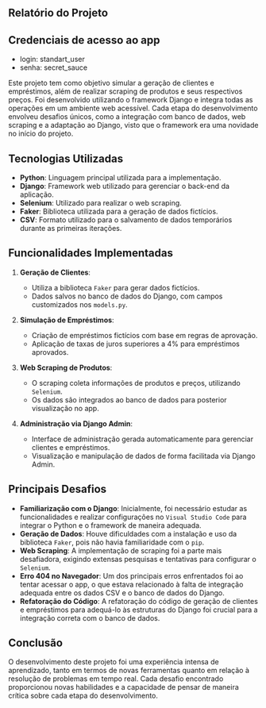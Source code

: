 
## Relatório do Projeto

## Credenciais de acesso ao app

- login: standart_user
- senha: secret_sauce

Este projeto tem como objetivo simular a geração de clientes e empréstimos, além de realizar scraping de produtos e seus respectivos preços. Foi desenvolvido utilizando o framework Django e integra todas as operações em um ambiente web acessível. Cada etapa do desenvolvimento envolveu desafios únicos, como a integração com banco de dados, web scraping e a adaptação ao Django, visto que o framework era uma novidade no início do projeto.

## Tecnologias Utilizadas

- **Python**: Linguagem principal utilizada para a implementação.
- **Django**: Framework web utilizado para gerenciar o back-end da aplicação.
- **Selenium**: Utilizado para realizar o web scraping.
- **Faker**: Biblioteca utilizada para a geração de dados fictícios.
- **CSV**: Formato utilizado para o salvamento de dados temporários durante as primeiras iterações.

## Funcionalidades Implementadas

1. **Geração de Clientes**:
   - Utiliza a biblioteca `Faker` para gerar dados fictícios.
   - Dados salvos no banco de dados do Django, com campos customizados nos `models.py`.

2. **Simulação de Empréstimos**:
   - Criação de empréstimos fictícios com base em regras de aprovação.
   - Aplicação de taxas de juros superiores a 4% para empréstimos aprovados.

3. **Web Scraping de Produtos**:
   - O scraping coleta informações de produtos e preços, utilizando `Selenium`.
   - Os dados são integrados ao banco de dados para posterior visualização no app.

4. **Administração via Django Admin**:
   - Interface de administração gerada automaticamente para gerenciar clientes e empréstimos.
   - Visualização e manipulação de dados de forma facilitada via Django Admin.

## Principais Desafios

- **Familiarização com o Django**: Inicialmente, foi necessário estudar as funcionalidades e realizar configurações no `Visual Studio Code` para integrar o Python e o framework de maneira adequada.
- **Geração de Dados**: Houve dificuldades com a instalação e uso da biblioteca `Faker`, pois não havia familiaridade com o `pip`.
- **Web Scraping**: A implementação de scraping foi a parte mais desafiadora, exigindo extensas pesquisas e tentativas para configurar o `Selenium`.
- **Erro 404 no Navegador**: Um dos principais erros enfrentados foi ao tentar acessar o app, o que estava relacionado à falta de integração adequada entre os dados CSV e o banco de dados do Django.
- **Refatoração do Código**: A refatoração do código de geração de clientes e empréstimos para adequá-lo às estruturas do Django foi crucial para a integração correta com o banco de dados.

## Conclusão

O desenvolvimento deste projeto foi uma experiência intensa de aprendizado, tanto em termos de novas ferramentas quanto em relação à resolução de problemas em tempo real. Cada desafio encontrado proporcionou novas habilidades e a capacidade de pensar de maneira crítica sobre cada etapa do desenvolvimento.
